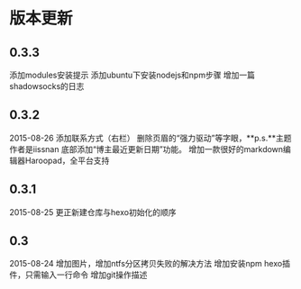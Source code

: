 ﻿# 版本更新

## 0.3.3

添加modules安装提示
添加ubuntu下安装nodejs和npm步骤
增加一篇shadowsocks的日志

## 0.3.2 

2015-08-26
添加联系方式（右栏）
删除页眉的“强力驱动”等字眼，**p.s.**主题作者是iissnan
底部添加“博主最近更新日期”功能。
增加一款很好的markdown编辑器Haroopad，全平台支持

## 0.3.1 

2015-08-25
更正新建仓库与hexo初始化的顺序

## 0.3 

2015-08-24
增加图片，增加ntfs分区拷贝失败的解决方法
增加安装npm hexo插件，只需输入一行命令
增加git操作描述